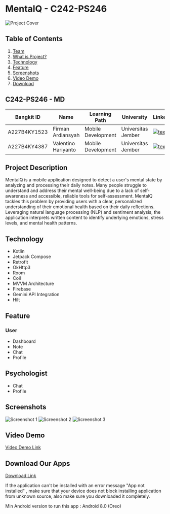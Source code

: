 # MentalQ - C242-PS246

![Project Cover](link_to_cover_image)

## Table of Contents

1. [Team](#C242-PS246---md)
2. [What is Project?](#Project-Description)
3. [Technology](#Technology)
4. [Feature](#Feature)
5. [Screenshots](#Screenshots)
6. [Video Demo](#Video-demo)
7. [Download](#Download-our-apps)

## C242-PS246 - MD

| Bangkit ID | Name | Learning Path | University | LinkedIn |
| ---      | ---       | ---       | ---       | ---       |
| A227B4KY1523 | Firman Ardiansyah  | Mobile Development | Universitas Jember | [![text](https://img.shields.io/badge/LinkedIn-0077B5?style=for-the-badge&logo=linkedin&logoColor=white)](https://www.linkedin.com/in/fireeemaan/) |
| A227B4KY4387 | Valentino Hariyanto | Mobile Development | Universitas Jember | [![text](https://img.shields.io/badge/LinkedIn-0077B5?style=for-the-badge&logo=linkedin&logoColor=white)](https://www.linkedin.com/in/valentinohariyanto/) |

## Project Description

MentalQ is a mobile application designed to detect a user's mental state by analyzing and processing their daily notes. Many people struggle to understand and address their mental well-being due to a lack of self-awareness and accessible, reliable tools for self-assessment. MentalQ tackles this problem by providing users with a clear, personalized understanding of their emotional health based on their daily reflections. Leveraging natural language processing (NLP) and sentiment analysis, the application interprets written content to identify underlying emotions, stress levels, and mental health patterns.

## Technology

- Kotlin
- Jetpack Compose
- Retrofit
- OkHttp3
- Room
- Coil
- MVVM Architecture
- Firebase
- Gemini API Integration
- Hilt

## Feature
### User
- Dashboard
- Note
- Chat
- Profile

## Psychologist
- Chat
- Profile

## Screenshots
![Screenshot 1](link_to_screenshot1)
![Screenshot 2](link_to_screenshot2)
![Screenshot 3](link_to_screenshot3)

## Video Demo
[Video Demo Link](video_link)

## Download Our Apps
[Download Link](download_link)

If the application can't be installed with an error message "App not installed" , make sure that your device does not block installing application from unknown source, also make sure you downloaded it completely.

Min Android version to run this app : Android 8.0 (Oreo)
